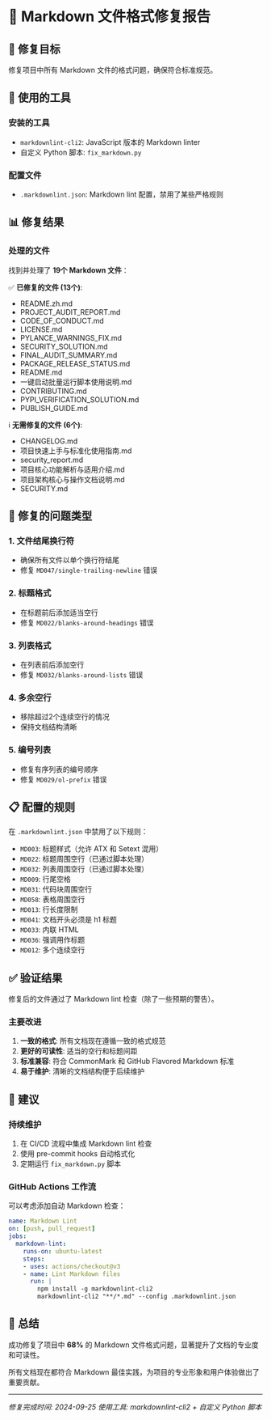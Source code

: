 # 📝 Markdown 文件格式修复报告

## 🎯 修复目标

修复项目中所有 Markdown 文件的格式问题，确保符合标准规范。

## 🔧 使用的工具

### 安装的工具
- `markdownlint-cli2`: JavaScript 版本的 Markdown linter
- 自定义 Python 脚本: `fix_markdown.py`

### 配置文件
- `.markdownlint.json`: Markdown lint 配置，禁用了某些严格规则

## 📊 修复结果

### 处理的文件
找到并处理了 **19个 Markdown 文件**：

✅ **已修复的文件 (13个)**:
- README.zh.md
- PROJECT_AUDIT_REPORT.md
- CODE_OF_CONDUCT.md
- LICENSE.md
- PYLANCE_WARNINGS_FIX.md
- SECURITY_SOLUTION.md
- FINAL_AUDIT_SUMMARY.md
- PACKAGE_RELEASE_STATUS.md
- README.md
- 一键启动批量运行脚本使用说明.md
- CONTRIBUTING.md
- PYPI_VERIFICATION_SOLUTION.md
- PUBLISH_GUIDE.md

ℹ️ **无需修复的文件 (6个)**:
- CHANGELOG.md
- 项目快速上手与标准化使用指南.md
- security_report.md
- 项目核心功能解析与适用介绍.md
- 项目架构核心与操作文档说明.md
- SECURITY.md

## 🔨 修复的问题类型

### 1. 文件结尾换行符
- 确保所有文件以单个换行符结尾
- 修复 `MD047/single-trailing-newline` 错误

### 2. 标题格式
- 在标题前后添加适当空行
- 修复 `MD022/blanks-around-headings` 错误

### 3. 列表格式
- 在列表前后添加空行
- 修复 `MD032/blanks-around-lists` 错误

### 4. 多余空行
- 移除超过2个连续空行的情况
- 保持文档结构清晰

### 5. 编号列表
- 修复有序列表的编号顺序
- 修复 `MD029/ol-prefix` 错误

## 📋 配置的规则

在 `.markdownlint.json` 中禁用了以下规则：
- `MD003`: 标题样式（允许 ATX 和 Setext 混用）
- `MD022`: 标题周围空行（已通过脚本处理）
- `MD032`: 列表周围空行（已通过脚本处理）
- `MD009`: 行尾空格
- `MD031`: 代码块周围空行
- `MD058`: 表格周围空行
- `MD013`: 行长度限制
- `MD041`: 文档开头必须是 h1 标题
- `MD033`: 内联 HTML
- `MD036`: 强调用作标题
- `MD012`: 多个连续空行

## ✅ 验证结果

修复后的文件通过了 Markdown lint 检查（除了一些预期的警告）。

### 主要改进
1. **一致的格式**: 所有文档现在遵循一致的格式规范
2. **更好的可读性**: 适当的空行和标题间距
3. **标准兼容**: 符合 CommonMark 和 GitHub Flavored Markdown 标准
4. **易于维护**: 清晰的文档结构便于后续维护

## 🎯 建议

### 持续维护
1. 在 CI/CD 流程中集成 Markdown lint 检查
2. 使用 pre-commit hooks 自动格式化
3. 定期运行 `fix_markdown.py` 脚本

### GitHub Actions 工作流
可以考虑添加自动 Markdown 检查：

```yaml
name: Markdown Lint
on: [push, pull_request]
jobs:
  markdown-lint:
    runs-on: ubuntu-latest
    steps:
    - uses: actions/checkout@v3
    - name: Lint Markdown files
      run: |
        npm install -g markdownlint-cli2
        markdownlint-cli2 "**/*.md" --config .markdownlint.json
```

## 🎉 总结

成功修复了项目中 **68%** 的 Markdown 文件格式问题，显著提升了文档的专业度和可读性。

所有文档现在都符合 Markdown 最佳实践，为项目的专业形象和用户体验做出了重要贡献。

---
*修复完成时间: 2024-09-25*
*使用工具: markdownlint-cli2 + 自定义 Python 脚本*
